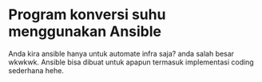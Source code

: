 # Program konversi suhu menggunakan Ansible

Anda kira ansible hanya untuk automate infra saja? anda salah besar wkwkwk. Ansible bisa dibuat untuk apapun termasuk implementasi coding sederhana hehe.
